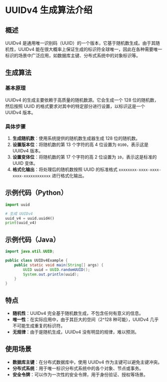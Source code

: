 # UUIDv4 生成算法介绍

## 概述
UUIDv4 是通用唯一识别码（UUID）的一个版本，它基于随机数生成。由于其随机性，UUIDv4 能在很大概率上保证生成的标识符全球唯一，因此在各种需要唯一标识的场景中广泛应用，如数据库主键、分布式系统中的对象标识等。

## 生成算法
### 基本原理
UUIDv4 的生成主要依赖于高质量的随机数源。它会生成一个 128 位的随机数，然后按照 UUID 的格式要求对其中的特定部分进行设置，以标识这是一个 UUIDv4 版本。

### 具体步骤
1. **生成随机数**：使用系统提供的随机数生成器生成 128 位的随机数。
2. **设置版本位**：将随机数的第 13 个字符的高 4 位设置为 `0100`，表示这是 UUIDv4 版本。
3. **设置变体位**：将随机数的第 17 个字符的高 2 位设置为 `10`，表示这是标准的 UUID 变体。
4. **格式化输出**：将处理后的随机数按照 UUID 的标准格式 `xxxxxxxx-xxxx-xxxx-xxxx-xxxxxxxxxxxx` 进行格式化输出。

## 示例代码（Python）
```python
import uuid

# 生成 UUIDv4
uuid_v4 = uuid.uuid4()
print(uuid_v4)
```

## 示例代码（Java）
```java
import java.util.UUID;

public class UUIDv4Example {
    public static void main(String[] args) {
        UUID uuid = UUID.randomUUID();
        System.out.println(uuid);
    }
}
```

## 特点
- **随机性**：UUIDv4 完全基于随机数生成，不包含任何有意义的信息。
- **唯一性**：在实际应用中，由于其巨大的空间（2^128 种可能），UUIDv4 几乎不可能生成重复的标识符。
- **无规律**：由于是随机生成，UUIDv4 没有明显的规律，难以预测。

## 使用场景
- **数据库主键**：在分布式数据库中，使用 UUIDv4 作为主键可以避免主键冲突。
- **分布式系统**：用于唯一标识分布式系统中的各个对象、节点或事务。
- **安全令牌**：可以作为一次性的安全令牌，用于身份验证、授权等场景。